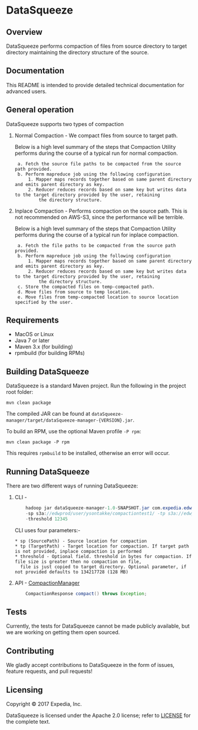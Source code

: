 
# DataSqueeze

## Overview
DataSqueeze performs compaction of files from source directory to target directory maintaining the directory structure of the source.

## Documentation
 This README is intended to provide detailed technical documentation for advanced users.        

## General operation

DataSqueeze supports two types of compaction

1. Normal Compaction - We compact files from source to target path.

    Below is a high level summary of the steps that Compaction Utility performs during the course of a typical run for normal compaction.

        a. Fetch the source file paths to be compacted from the source path provided.
        b. Perform mapreduce job using the following configuration
            1. Mapper maps records together based on same parent directory and emits parent directory as key.
            2. Reducer reduces records based on same key but writes data to the target directory provided by the user, retaining 
                the directory structure.
        
2. Inplace Compaction - Performs compaction on the source path. This is not recommended on AWS-S3, since the performance will be terrible.
    
    Below is a high level summary of the steps that Compaction Utility performs during the course of a typical run for inplace compaction.
    
        
        a. Fetch the file paths to be compacted from the source path provided.
        b. Perform mapreduce job using the following configuration
            1. Mapper maps records together based on same parent directory and emits parent directory as key.
            2. Reducer reduces records based on same key but writes data to the target directory provided by the user, retaining 
                the directory structure.
        c. Store the compacted files on temp-compacted path.
        d. Move files from source to temp location. 
        e. Move files from temp-compacted location to source location specified by the user. 
        

## Requirements

* MacOS or Linux
* Java 7 or later
* Maven 3.x (for building)
* rpmbuild (for building RPMs)

## Building DataSqueeze

DataSqueeze is a standard Maven project. Run the following in the project root folder:

    mvn clean package

The compiled JAR can be found at `dataSqueeze-manager/target/dataSqueeze-manager-{VERSION}.jar`.
    
To build an RPM, use the optional Maven profile `-P rpm`:

    mvn clean package -P rpm
    
This requires `rpmbuild` to be installed, otherwise an error will occur.

## Running DataSqueeze

There are two different ways of running DataSqueeze: 

1. CLI - 
    
    ```java
        hadoop jar dataSqueeze-manager-1.0-SNAPSHOT.jar com.expedia.edw.data.squeeze.Utility 
        -sp s3a://edwprod/user/ysontakke/compactiontest1/ -tp s3a://edwprod/user/ysontakke/compactionoutput_text_yash_1/ 
        -threshold 12345
    ```
    
    CLI uses four parameters:-

       * sp (SourcePath) - Source location for compaction
       * tp (TargetPath) - Target location for compaction. If target path is not provided, inplace compaction is performed
       * threshold - Optional field. threshold in bytes for compaction. If file size is greater then no compaction on file, 
         file is just copied to target directory. Optional parameter, if not provided defaults to 134217728 (128 MB)      
     
2. API - [CompactionManager](dataSqueeze-manager/src/main/java/com/expedia/edw/data/squeeze/CompactionManager.java)

    ```java
        CompactionResponse compact() throws Exception;
    ```

## Tests

Currently, the tests for DataSqueeze cannot be made publicly available, but we are working on getting them open sourced.

## Contributing

We gladly accept contributions to DataSqueeze in the form of issues, feature requests, and pull requests!

## Licensing

Copyright © 2017 Expedia, Inc.

DataSqueeze is licensed under the Apache 2.0 license; refer to [LICENSE](LICENSE) for the complete text.    

